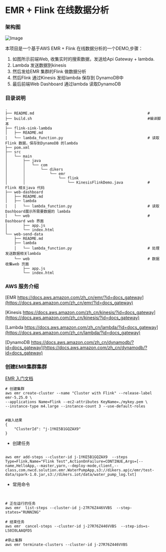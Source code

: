 # EMR + Flink 在线数据分析




### 架构图
![Image](https://s3.amazonaws.com/dikers.nwcd/wordcount/arch.jpeg)


本项目是一个基于AWS EMR + Flink 在线数据分析的一个DEMO,步骤：
1. 如图所示前端Web, 收集实时的搜索数据，发送给Api Gateway + lambda. 
2. Lambda 发送数据到kinesis 
3. 然后发给EMR 集群的Flink 做数据分析 
4. 然后Flink 通过Kinesis 发给lambda 保存到 DynamoDB中 
5. 最后前端Web Dashboard 通过lambda 读取DynamoDB 



### 目录说明
```
.
├── README.md                                                   #
├── build.sh                                                    #编译脚本
├── flink-sink-lambda                           
│   ├── README.md
│   └── lambda_function.py                                      # 读取Flink 数据，保存到DynamoDB 的lambda
├── pom.xml
├── src
│   └── main
│       ├── java
│       │   └── com
│       │       └── dikers
│       │           └── emr
│       │               └── flink
│       │                   └── KinesisFlinkDemo.java           # Flink 相关java 代码
├── web-dashboard
│   ├── README.md
│   ├── lambda
│   │   └── lambda_function.py                                  # 读取Dashboard展示所需要数据的 lambda 
│   └── web                                                     # Dashboard web 界面
│       ├── app.js                                              
│       └── index.html
└── web-send-data
    ├── README.md
    ├── lambda
    │   └── lambda_function.py                                  # 处理发送数据相关lambda
    └── web                                                     # 数据收集web 页面
        ├── app.js
        └── index.html

```



### AWS 服务介绍

[EMR https://docs.aws.amazon.com/zh_cn/emr/?id=docs_gateway](https://docs.aws.amazon.com/zh_cn/emr/?id=docs_gateway)

[Kinesis https://docs.aws.amazon.com/zh_cn/kinesis/?id=docs_gateway](https://docs.aws.amazon.com/zh_cn/kinesis/?id=docs_gateway)

[Lambda https://docs.aws.amazon.com/zh_cn/lambda/?id=docs_gateway](https://docs.aws.amazon.com/zh_cn/lambda/?id=docs_gateway)

[DynamoDB https://docs.aws.amazon.com/zh_cn/dynamodb/?id=docs_gateway](https://docs.aws.amazon.com/zh_cn/dynamodb/?id=docs_gateway) 


###  创建EMR集群集群


[EMR 入门文档 ](https://docs.aws.amazon.com/zh_cn/emr/latest/ManagementGuide/emr-gs.html)

```
# 创建集群
aws emr create-cluster --name "Cluster with Flink" --release-label emr-5.25.0 \
--applications Name=Flink --ec2-attributes KeyName=./mykey.pem \
--instance-type m4.large --instance-count 3 --use-default-roles


#输入结果
{
    "ClusterId": "j-1YKE5B1GQZAX9"
}

```




*  创建任务

```

aws emr add-steps --cluster-id j-1YKE5B1GQZAX9  --steps Type=Flink,Name="Flink Test",ActionOnFailure=CONTINUE,Args=[--name,HelloApp,--master,yarn,--deploy-mode,client,--class,com.nwcd.solution.emr.WaterPumpApp,s3://dikers.apjc/emr/test-data/spark-1.0.jar,s3://dikers.iot/data/water_pump_log.txt]

```



* 常用命令
```


# 正在运行的任务
aws emr  list-steps --cluster-id j-27R76Z446VVBS  --step-states="RUNNING"

# 结束任务
aws emr  cancel-steps --cluster-id j-27R76Z446VVBS  --step-ids=s-LS0I0LAAQFDS

#停止集群
aws emr terminate-clusters --cluster-id j-27R76Z446VVBS

 
```